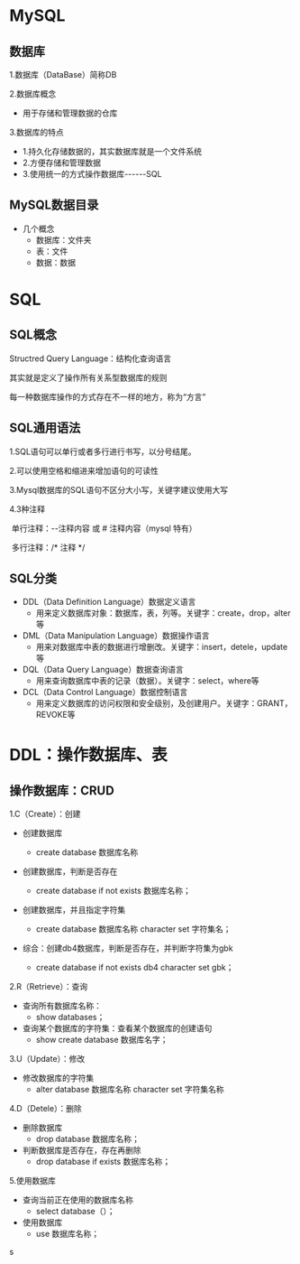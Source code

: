 # MySQL

## 数据库

1.数据库（DataBase）简称DB

2.数据库概念

- 用于存储和管理数据的仓库

3.数据库的特点

- 1.持久化存储数据的，其实数据库就是一个文件系统
- 2.方便存储和管理数据
- 3.使用统一的方式操作数据库------SQL

## MySQL数据目录

- 几个概念
  - 数据库：文件夹
  - 表：文件
  - 数据：数据



# SQL

## SQL概念

Structred Query Language：结构化查询语言

其实就是定义了操作所有关系型数据库的规则

每一种数据库操作的方式存在不一样的地方，称为“方言”

## SQL通用语法

1.SQL语句可以单行或者多行进行书写，以分号结尾。

2.可以使用空格和缩进来增加语句的可读性

3.Mysql数据库的SQL语句不区分大小写，关键字建议使用大写

4.3种注释

​	单行注释：--注释内容 或 # 注释内容（mysql 特有） 

​	多行注释：/* 注释 */

## SQL分类

- DDL（Data Definition Language）数据定义语言
  - 用来定义数据库对象：数据库，表，列等。关键字：create，drop，alter等
- DML（Data Manipulation Language）数据操作语言
  - 用来对数据库中表的数据进行增删改。关键字：insert，detele，update等
- DQL（Data Query Language）数据查询语言
  - 用来查询数据库中表的记录（数据）。关键字：select，where等
- DCL（Data Control Language）数据控制语言
  - 用来定义数据库的访问权限和安全级别，及创建用户。关键字：GRANT，REVOKE等

# DDL：操作数据库、表

## 操作数据库：CRUD

1.C（Create）：创建

- 创建数据库
  - create database 数据库名称
- 创建数据库，判断是否存在
  - create database if not exists 数据库名称；
- 创建数据库，并且指定字符集
  - create database 数据库名称 character set 字符集名；

- 综合：创建db4数据库，判断是否存在，并判断字符集为gbk
  - create database if not exists db4 character set gbk；

2.R（Retrieve）：查询

- 查询所有数据库名称：
  - show databases；
- 查询某个数据库的字符集：查看某个数据库的创建语句
  - show create database 数据库名字；

3.U（Update）：修改

- 修改数据库的字符集
  - alter database 数据库名称 character set 字符集名称

4.D（Detele）：删除

- 删除数据库
  - drop database 数据库名称；
- 判断数据库是否存在，存在再删除
  - drop database if exists 数据库名称；

5.使用数据库

- 查询当前正在使用的数据库名称
  - select database（）；
- 使用数据库
  - use 数据库名称；

s